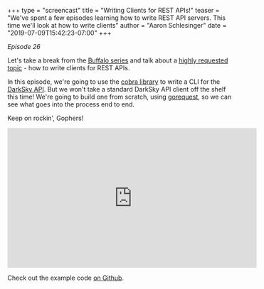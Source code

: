 +++
type = "screencast"
title = "Writing Clients for REST APIs!"
teaser = "We've spent a few episodes learning how to write REST API servers. This time we'll look at how to write clients"
author = "Aaron Schlesinger"
date = "2019-07-09T15:42:23-07:00"
+++

_Episode 26_

Let's take a break from the [Buffalo series](/screencast/episode_25_buffalo_templating_with_plush/) and talk about a [highly requested topic](https://github.com/arschles/go-in-5-minutes/issues/109) - how to write clients for REST APIs.

<!--more-->

In this episode, we're going to use the [cobra library](https://github.com/spf13/cobra) to write a CLI for the [DarkSky API](https://darksky.net/dev). But we won't take a standard DarkSky API client off the shelf this time! We're going to build one from scratch, using [gorequest](https://github.com/parnurzeal/gorequest), so we can see what goes into the process end to end.

Keep on rockin', Gophers!

<iframe width="560" height="315" src="https://www.youtube.com/embed/yJbrjz00COk" frameborder="0" allow="autoplay; encrypted-media" allowfullscreen></iframe>

Check out the example code [on Github](https://github.com/arschles/go-in-5-minutes/tree/master/episode26).

